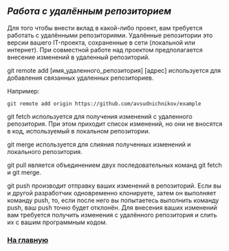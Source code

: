 ## *Работа с удалённым репозиторием*

Для того чтобы внести вклад в какой-либо проект, вам требуется работать с удалёнными репозиториями. Удалённые репозитории это версии вашего IT-проекта, сохраненные в сети (локальной или интернет). При совместной работе над проектом предполагается внесение изменений в удаленный репозиторий.

git remote add [имя_удаленного_репозитория] [адрес] используется для добавления связанных удаленных репозиториев.

Например:

``` bash=
git remote add origin https://github.com/avsudnichnikov/example
```

git fetch используется для получения изменений с удаленного репозитория. При этом приходит список изменений, но они не вносятся в код, используемый в локальном репозитории.

git merge используется для слияния полученных изменений и локального репозитория.

git pull является объединением двух последовательных команд git fetch и git merge.

git push производит отправку ваших изменений в репозиторий. Если вы и другой разработчик одновременно клонируете, затем он выполняет команду push, то, если после него вы попытаетесь выполнить команду push, ваш push точно будет отклонён. Для внесения ваших изменений вам требуется получить изменения с удалённого репозитория и слить их с вашим программным кодом.

### [На главную](readme.md)